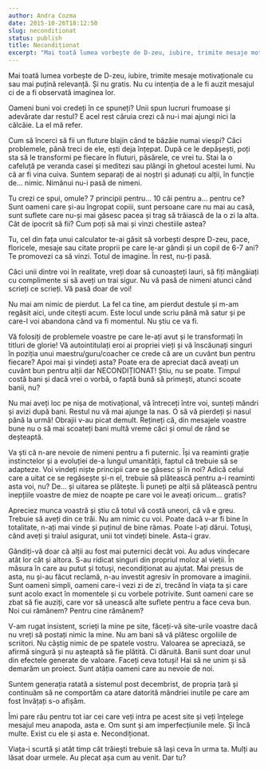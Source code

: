 ```yaml
---
author: Andra Cozma
date: 2015-10-26T18:12:50
slug: neconditionat
status: publish
title: Necondiționat
excerpt: "Mai toată lumea vorbește de D-zeu, iubire, trimite mesaje motivaționale cu sau mai puțină relevanță. Și nu gratis. Nu cu  "
---
```

Mai toată lumea vorbește de D-zeu, iubire, trimite mesaje motivaționale cu sau mai puțină relevanță. Și nu gratis. Nu cu intenția de a le fi auzit mesajul ci de a fi observată imaginea lor.

Oameni buni voi credeți în ce spuneți? Unii spun lucruri frumoase și adevărate dar restul? E acel rest căruia crezi că nu-i mai ajungi nici la călcâie. La el mă refer.

Cum să încerci să fii un fluture blajin când te bâzâie numai viespi? Căci problemele, până treci de ele, ești deja înțepat. După ce le depășești, poți sta să le transformi pe fiecare în fluturi, păsărele, ce vrei tu. Stai la o cafeluță pe veranda casei și meditezi sau plângi în ghetoul acestei lumi. Nu că ar fi vina cuiva. Suntem separați de ai noștri și adunați cu alții, în funcție de… nimic. Nimănui nu-i pasă de nimeni.

Tu crezi ce spui, omule? 7 principii pentru… 10 căi pentru a… pentru ce? Sunt oameni care și-au îngropat copiii, sunt persoane care nu mai au casă, sunt suflete care nu-și mai găsesc pacea și trag să trăiască de la o zi la alta. Cât de ipocrit să fii? Cum poți să mai și vinzi chestiile astea?

Tu, cel din fața unui calculator te-ai găsit să vorbești despre D-zeu, pace, floricele, mesaje sau citate proprii pe care le-ar gândi și un copil de 6-7 ani? Te promovezi ca să vinzi. Totul de imagine. În rest, nu-ți pasă.

Căci unii dintre voi în realitate, vreți doar să cunoașteți lauri, să fiți mângâiați cu complimente si să aveți un trai sigur. Nu vă pasă de nimeni atunci când scrieți ce scrieți. Vă pasă doar de voi!

Nu mai am nimic de pierdut. La fel ca tine, am pierdut destule și m-am regăsit aici, unde citești acum. Este locul unde scriu până mă satur și pe care-l voi abandona când va fi momentul. Nu știu ce va fi.

Vă folosiți de problemele voastre pe care le-ați avut și le transformați în titluri de glorie! Vă autointitulați eroi ai propriei vieți și vă înscăunați singuri în poziția unui maestru/guru/coacher ce crede că are un cuvânt bun pentru fiecare? Apoi mai și vindeți asta? Poate era de apreciat dacă aveați un cuvânt bun pentru alții dar NECONDIȚIONAT! Știu, nu se poate. Timpul costă bani și dacă vrei o vorbă, o faptă bună să primești, atunci scoate banii, nu?

Nu mai aveți loc pe nișa de motivațional, vă întreceți între voi, sunteți mândri și avizi după bani. Restul nu vă mai ajunge la nas. O să vă pierdeți și nasul până la urmă! Obrajii v-au picat demult. Rețineți că, din mesajele voastre bune nu o să mai scoateți bani multă vreme căci și omul de rând se deșteaptă.

Va ști că n-are nevoie de nimeni pentru a fi puternic. Își va reaminti grație instinctelor și a evoluției de-a lungul umanității, faptul că trebuie să se adapteze. Voi vindeți niște principii care se găsesc și în noi? Adică celui care a uitat ce se regăsește și-n el, trebuie să plătească pentru a-i reaminti asta voi, nu? De… și uitarea se plătește. Îi puneți pe alții să plătească pentru inepțiile voastre de miez de noapte pe care voi le aveați oricum… gratis?

Apreciez munca voastră și știu că totul vă costă uneori, că vă e greu. Trebuie să aveți din ce trăi. Nu am nimic cu voi. Poate dacă v-ar fi bine în totalitate, n-ați mai vinde și puținul de bine rămas. Poate l-ați dărui. Totuși, când aveți și traiul asigurat, unii tot vindeți binele. Asta-i grav.

Gândiți-vă doar că alții au fost mai puternici decât voi. Au adus vindecare atât lor cât și altora. S-au ridicat singuri din propriul moloz al vieții. În măsura în care au putut și totuși, necondiționat au ajutat. Mai presus de asta, nu și-au făcut reclamă, n-au investit agresiv în promovare a imaginii. Sunt oameni simpli, oameni care-i vezi zi de zi, trecând în viața ta și care sunt acolo exact în momentele și cu vorbele potrivite. Sunt oameni care se zbat să fie auziți, care vor să unească alte suflete pentru a face ceva bun. Noi cui rămânem? Pentru cine rămânem?

V-am rugat insistent, scrieți la mine pe site, făceți-vă site-urile voastre dacă nu vreți să postați nimic la mine. Nu am bani să vă plătesc orgoliile de scriitori. Nu câștig nimic de pe spatele vostru. Valoarea se apreciază, se afirmă singură și nu așteaptă să fie plătită. Ci dăruită. Banii sunt doar unul din efectele generate de valoare. Faceți ceva totuși! Hai să ne unim și să demarăm un proiect. Sunt atâția oameni care au nevoie de noi.

Suntem generația ratată a sistemul post decembrist, de propria țară și continuăm să ne comportăm ca atare datorită mândriei inutile pe care am fost învățați s-o afișăm.

Îmi pare rău pentru tot iar cei care veți intra pe acest site și veți înțelege mesajul meu anapoda, asta e. Om sunt și am imperfecțiunile mele. Și încă multe. Exist cu ele și asta e. Necondiționat.

Viața-i scurtă și atât timp cât trăiești trebuie să lași ceva în urma ta. Mulți au lăsat doar urmele. Au plecat așa cum au venit. Dar tu?
    